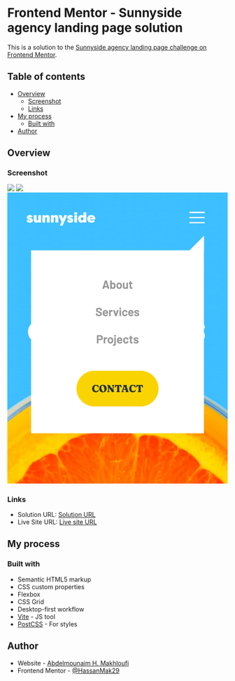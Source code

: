 # Frontend Mentor - Sunnyside agency landing page solution

This is a solution to the [Sunnyside agency landing page challenge on Frontend Mentor](https://www.frontendmentor.io/challenges/sunnyside-agency-landing-page-7yVs3B6ef).

## Table of contents

- [Overview](#overview)
  - [Screenshot](#screenshot)
  - [Links](#links)
- [My process](#my-process)
  - [Built with](#built-with)
- [Author](#author)

## Overview

### Screenshot

![](./screenshots/screenshot.jpg)
![](./screenshots/screenshot-mobile.jpg)
![](./screenshots/screenshot-mobile-menu.jpg)

### Links

- Solution URL: [Solution URL](https://github.com/HassanMak29/frontend-mentor-sunnyside-agency-landing-page)
- Live Site URL: [Live site URL](https://frontend-mentor-sunnyside-landing.netlify.app/)

## My process

### Built with

- Semantic HTML5 markup
- CSS custom properties
- Flexbox
- CSS Grid
- Desktop-first workflow
- [Vite](https://vite.dev/) - JS tool
- [PostCSS](https://postcss.org/) - For styles

## Author

- Website - [Abdelmounaim H. Makhloufi](https://www.makhloufi.me)
- Frontend Mentor - [@HassanMak29](https://www.frontendmentor.io/profile/HassanMak29)
